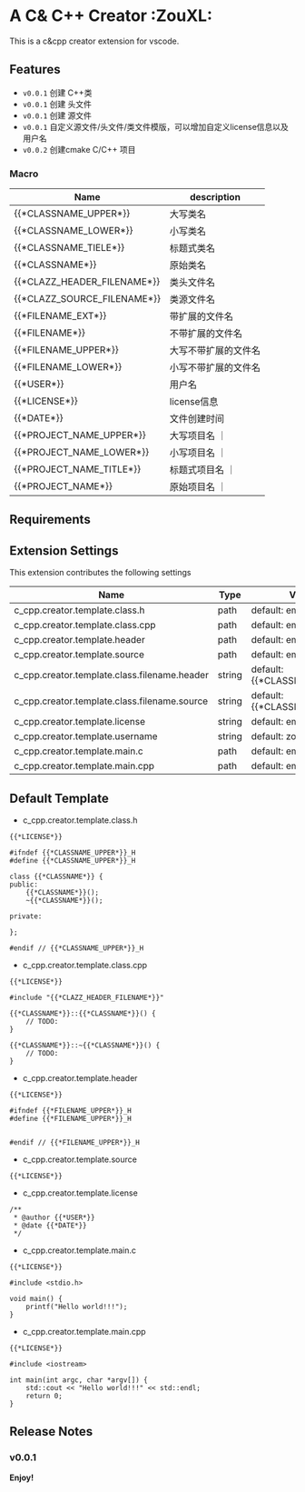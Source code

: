 # A C& C++ Creator :ZouXL:

This is a c&cpp creator extension for vscode.

## Features
* `v0.0.1` 创建 C++类
* `v0.0.1` 创建 头文件
* `v0.0.1` 创建 源文件
* `v0.0.1` 自定义源文件/头文件/类文件模版，可以增加自定义license信息以及用户名
* `v0.0.2` 创建cmake C/C++ 项目

### Macro

| Name | description | 
| ----- | ----- |
| {{\*CLASSNAME_UPPER\*}} | 大写类名 |
| {{\*CLASSNAME_LOWER\*}} | 小写类名 |
| {{\*CLASSNAME_TIELE\*}} | 标题式类名 |
| {{\*CLASSNAME\*}} | 原始类名 |
| {{\*CLAZZ_HEADER_FILENAME\*}} | 类头文件名 |
| {{\*CLAZZ_SOURCE_FILENAME\*}} | 类源文件名 |
| {{\*FILENAME_EXT\*}} | 带扩展的文件名 |
| {{\*FILENAME\*}} | 不带扩展的文件名 |
| {{\*FILENAME_UPPER\*}} | 大写不带扩展的文件名 |
| {{\*FILENAME_LOWER\*}} | 小写不带扩展的文件名 |
| {{\*USER\*}} | 用户名 |
| {{\*LICENSE\*}} | license信息 |
| {{\*DATE\*}} | 文件创建时间 |
| {{\*PROJECT_NAME_UPPER\*}} | 大写项目名 ｜
| {{\*PROJECT_NAME_LOWER\*}} | 小写项目名 ｜
| {{\*PROJECT_NAME_TITLE\*}} | 标题式项目名 ｜
| {{\*PROJECT_NAME\*}} | 原始项目名 ｜

## Requirements


## Extension Settings

This extension contributes the following settings

| Name | Type | Value |
| ----- | ----- | ----- |
| c_cpp.creator.template.class.h | path | default: empty |
| c_cpp.creator.template.class.cpp | path | default: empty |
| c_cpp.creator.template.header | path | default: empty |
| c_cpp.creator.template.source | path | default: empty |
| c_cpp.creator.template.class.filename.header | string | default: {{\*CLASSNAME\*}}.h |
| c_cpp.creator.template.class.filename.source | string | default: {{\*CLASSNAME\*}}.cpp |
| c_cpp.creator.template.license | string | default: empty |
| c_cpp.creator.template.username | string | default: zouxiaoliang |
| c_cpp.creator.template.main.c | path | default: empty |
| c_cpp.creator.template.main.cpp | path | default: empty |

## Default Template
* c_cpp.creator.template.class.h
```
{{*LICENSE*}}

#ifndef {{*CLASSNAME_UPPER*}}_H
#define {{*CLASSNAME_UPPER*}}_H

class {{*CLASSNAME*}} {
public:
    {{*CLASSNAME*}}();
    ~{{*CLASSNAME*}}();

private:

};

#endif // {{*CLASSNAME_UPPER*}}_H
```

* c_cpp.creator.template.class.cpp
```
{{*LICENSE*}}

#include "{{*CLAZZ_HEADER_FILENAME*}}"

{{*CLASSNAME*}}::{{*CLASSNAME*}}() {
    // TODO:
}

{{*CLASSNAME*}}::~{{*CLASSNAME*}}() {
    // TODO:
}
```

* c_cpp.creator.template.header
```
{{*LICENSE*}}

#ifndef {{*FILENAME_UPPER*}}_H
#define {{*FILENAME_UPPER*}}_H


#endif // {{*FILENAME_UPPER*}}_H
```

* c_cpp.creator.template.source
```
{{*LICENSE*}}
```

* c_cpp.creator.template.license
```
/**
 * @author {{*USER*}}
 * @date {{*DATE*}}
 */

```

* c_cpp.creator.template.main.c
```
{{*LICENSE*}}

#include <stdio.h>

void main() {
    printf("Hello world!!!");
}
```

* c_cpp.creator.template.main.cpp
```
{{*LICENSE*}}

#include <iostream>

int main(int argc, char *argv[]) {
    std::cout << "Hello world!!!" << std::endl;
    return 0;
}

```

## Release Notes

### v0.0.1


**Enjoy!**
